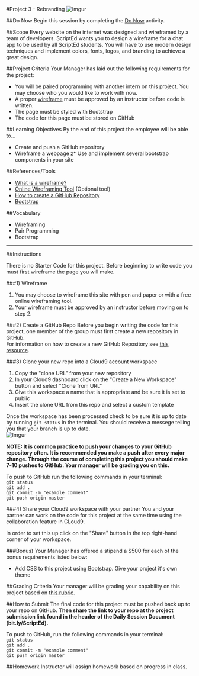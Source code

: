 #Project 3 - Rebranding
![Imgur](http://i.imgur.com/qAOP3uO.png)


##Do Now 
Begin this session by completing the [Do Now](doNow.md) activity.

##Scope
Every website on the internet was designed and wireframed by a team of developers. ScriptEd wants you to design a wireframe for a chat app to be used by all ScriptEd students. You will have to use modern design techniques and implement colors, fonts, logos, and branding to achieve a great design. 

##Project Criteria
Your Manager has laid out the following requirements for the project: 

* You will be paired programming with another intern on this project. You may choose who you would like to work with now.
* A proper [wireframe](https://en.wikipedia.org/wiki/Website_wireframe) must be approved by an instructor before code is written.
* The page must be styled with Bootstrap
* The code for this page must be stored on GitHub



##Learning Objectives
By the end of this project the employee will be able to...

* Create and push a GitHub repository
* Wireframe a webpage
 z* Use and implement several bootstrap components in your site

##References/Tools
* [What is a wireframe?](https://en.wikipedia.org/wiki/Website_wireframe)
* [Online Wireframing Tool](https://gomockingbird.com/) (Optional tool)
* [How to create a GitHub Repository](https://help.github.com/articles/create-a-repo/)
* [Bootstrap](http://getbootstrap.com/getting-started/)

##Vocabulary

* Wireframing
* Pair Programming
* Bootstrap 

***
##Instructions

There is no Starter Code for this project. Before beginning to write code you must first wireframe the page you will make. 

###1) Wireframe
1. You may choose to wireframe this site with pen and paper or with a free online wireframing tool.
2. Your wireframe must be approved by an instructor before moving on to step 2.

###2) Create a GitHub Repo
Before you begin writing the code for this project, one member of the group must first create a new repository in GitHub.   
For information on how to create a new GitHub Repository see [this resource](https://help.github.com/articles/create-a-repo/).

###3) Clone your new repo into a Cloud9 account workspace
1. Copy the "clone URL" from your new repository
2. In your Cloud9 dashboard click on the "Create a New Workspace" button and select "Clone from URL"
3. Give this workspace a name that is appropriate and be sure it is set to public
4. Insert the clone URL from this repo and select a custom template

Once the workspace has been processed check to be sure it is up to date by running ` git status ` in the terminal. You should receive a messege telling you that your branch is up to date.   
![Imgur](http://i.imgur.com/RKdsduL.png)

**NOTE: It is common practice to push your changes to your GitHub repository often. It is recommended you make a push after every major change. Through the course of completing this project you should make 7-10 pushes to GitHub. Your manager will be grading you on this.**

To push to GitHub run the following commands in your terminal:  
`git status`  
`git add .`  
`git commit -m "example comment"`  
`git push origin master`

###4) Share your Cloud9 workspace with your partner
You and your partner can work on the code for this project at the same time using the collaboration feature in CLoud9.

In order to set this up click on the "Share" button in the top right-hand corner of your workspace.

###Bonus) 
Your Manager has offered a stipend a $500 for each of the bonus requirements listed below: 

* Add CSS to this project using Bootstrap. Give your project it's own theme


##Grading Criteria
Your manager will be grading your capability on this project based on [this rubric](assessment.md).

##How to Submit
The final code for this project must be pushed back up to your repo on GitHub. **Then share the link to your repo at the project submission link found in the header of the Daily Session Document (bit.ly/ScriptEd).**  

To push to GitHub, run the following commands in your terminal:  
`git status`  
`git add .`  
`git commit -m "example comment"`  
`git push origin master`

##Homework
Instructor will assign homework based on progress in class.


